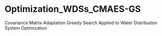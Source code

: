 # Optimization_WDSs_CMAES-GS
Covariance Matrix Adaptation Greedy Search Applied to Water Distribution System Optimization

